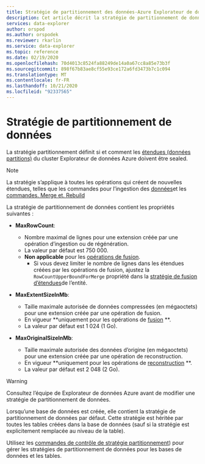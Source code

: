 ```yaml
---
title: Stratégie de partitionnement des données-Azure Explorateur de données | Microsoft Docs
description: Cet article décrit la stratégie de partitionnement de données dans Azure Explorateur de données.
services: data-explorer
author: orspod
ms.author: orspodek
ms.reviewer: rkarlin
ms.service: data-explorer
ms.topic: reference
ms.date: 02/19/2020
ms.openlocfilehash: 70d4013c8524fa88249de14a0a67cc8a85e73b3f
ms.sourcegitcommit: 898f67b83ae8cf55e93ce172a6fd3473b7c1c094
ms.translationtype: MT
ms.contentlocale: fr-FR
ms.lasthandoff: 10/21/2020
ms.locfileid: "92337565"
---
```

# <a name="data-sharding-policy"></a>Stratégie de partitionnement de données

La stratégie partitionnement définit si et comment les [étendues (données partitions)](../management/extents-overview.md) du cluster Explorateur de données Azure doivent être sealed.

> [!NOTE]
> La stratégie s’applique à toutes les opérations qui créent de nouvelles étendues, telles que les commandes pour l’ingestion des [données](../../ingest-data-overview.md#kusto-query-language-ingest-control-commands)et les [commandes. Merge et. Rebuild](./merge-extents.md)

La stratégie de partitionnement de données contient les propriétés suivantes :

- **MaxRowCount**:
    - Nombre maximal de lignes pour une extension créée par une opération d’ingestion ou de régénération.
    - La valeur par défaut est 750 000.
    - **Non applicable** pour les [opérations de fusion](mergepolicy.md).
        - Si vous devez limiter le nombre de lignes dans les étendues créées par les opérations de fusion, ajustez la `RowCountUpperBoundForMerge` propriété dans la [stratégie de fusion d’étendues](mergepolicy.md)de l’entité.
- **MaxExtentSizeInMb**:
    - Taille maximale autorisée de données compressées (en mégaoctets) pour une extension créée par une opération de fusion.
    - En vigueur **uniquement pour les opérations de [fusion](mergepolicy.md) **.
    - La valeur par défaut est 1 024 (1 Go).

- **MaxOriginalSizeInMb**:
    - Taille maximale autorisée des données d’origine (en mégaoctets) pour une extension créée par une opération de reconstruction.
    - En vigueur **uniquement pour les opérations de [reconstruction](mergepolicy.md) **.
    - La valeur par défaut est 2 048 (2 Go).

> [!WARNING]
> Consultez l’équipe de Explorateur de données Azure avant de modifier une stratégie de partitionnement de données.

Lorsqu’une base de données est créée, elle contient la stratégie de partitionnement de données par défaut. Cette stratégie est héritée par toutes les tables créées dans la base de données (sauf si la stratégie est explicitement remplacée au niveau de la table).

Utilisez les [commandes de contrôle de stratégie partitionnement](../management/sharding-policy.md)) pour gérer les stratégies de partitionnement de données pour les bases de données et les tables.
